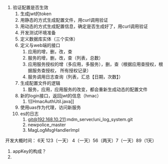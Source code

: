 1.	验证配置是否生效
	1.	生成jwt的token
	2.	用静态的方式生成配置文件，用curl调用验证
	3.	用动态的方式生成配置信息，确定是否生成好了，用curl调用验证
	4.	开发测试环境准备
	5.	定义数据库实体（三个实体）
	6.	定义与web端的接口
		1.	应用的增，删，改，查
		2.	服务的增，删，改，查（列表，总数）
		3.	应用服务授权的增（多应用，多服务），删，查（根据应用查授权，根据服务查授权， 所有授权记录）
		4.	服务调用日志查询（列表，汇总【日期，次数】）
	7.	生成配置文件的逻辑
		1.	服务，应用，应用服务的改变，都会重新生成动态的配置文件
	8.	新的login接口，返回jwt的信息（hmac）
		1.	![[HmacAuthUtil.java]]
	9.	使用uas作为代理，访问新服务
	10.	es的日志
		1.	git@192.168.10.211:mdm_server/uni_log_system.git
		2.	newpolice_master
		3.	MagLogMsgHandlerImpl

开发大概时间： 6天
123（一天） 4（一天）56（两天）7（一天）89（1天） 


1. appKey的构成？
2. 